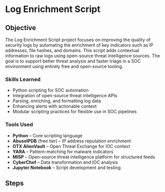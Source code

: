 # Log Enrichment Script

## Objective

The Log Enrichment Script project focuses on improving the quality of security logs by automating the enrichment of key indicators such as IP addresses, file hashes, and domains. This script adds contextual information to raw logs using open-source threat intelligence sources. The goal is to support better threat analysis and faster triage in a SOC environment using entirely free and open-source tooling.

### Skills Learned

- Python scripting for SOC automation  
- Integration of open-source threat intelligence APIs  
- Parsing, enriching, and formatting log data  
- Enhancing alerts with actionable context  
- Modular scripting practices for flexible use in SOC pipelines  

### Tools Used

- **Python** – Core scripting language  
- **AbuseIPDB** (free tier) – IP address reputation enrichment  
- **OTX AlienVault** – Open Threat Exchange for IOC context  
- **YARA** – Pattern-matching for malware indicators  
- **MISP** – Open-source threat intelligence platform for structured feeds  
- **CyberChef** – Data transformation and IOC analysis  
- **Jupyter Notebook** – Script development and testing  

## Steps
